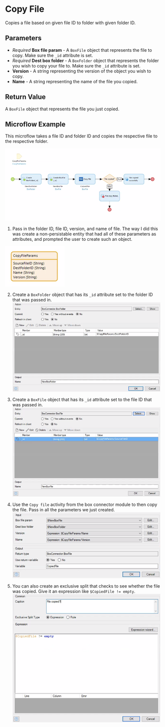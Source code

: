 # Copy File

Copies a file based on given file ID to folder with given folder ID.

## Parameters

* _Required_ **Box file param** - A `BoxFile` object that represents the file to copy. Make sure the `_id` attribute is set.
* _Required_ **Dest box folder** - A `BoxFolder` object that represents the folder you wish to copy your file to. Make sure the `_id` attribute is set.
* **Version** - A string representing the version of the object you wish to copy.
* **Name** - A string representing the name of the file you copied.

## Return Value

A `BoxFile` object that represents the file you just copied.

## Microflow Example

This microflow takes a file ID and folder ID and copies the respective file to the respective folder.

![](../../res/file/copy-file/microflow.png)

1) Pass in the folder ID, file ID, version, and name of file. The way I did this was create a non-persistable entity that had all of these parameters as attributes, and prompted the user to create such an object.

![](../../res/file/copy-file/01-entity.png)

2) Create a `BoxFolder` object that has its `_id` attribute set to the folder ID that was passed in.
![](../../res/file/copy-file/02-create-object.png)

3) Create a `BoxFile` object that has its `_id` attribute set to the file ID that was passed in.
![](../../res/file/copy-file/03-create-object.png)

4) Use the `Copy file` activity from the box connector module to then copy the file. Pass in all the parameters we just created.
![](../../res/file/copy-file/04-copy-file.png)

5) You can also create an exclusive split that checks to see whether the file was copied. Give it an expression like `$CopiedFile != empty`.
![](../../res/file/copy-file/05-exclusive-split.png)
